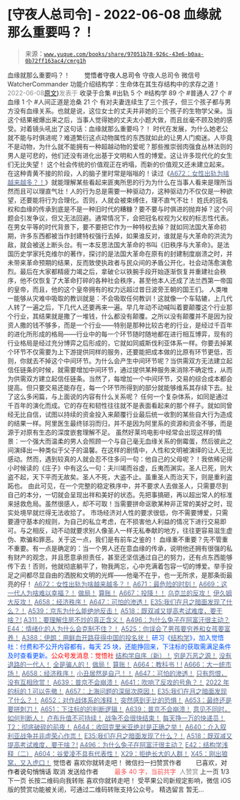 # [守夜人总司令] - 2022-06-08 血缘就那么重要吗？！

> 来源：[`www.yuque.com/books/share/97051b78-926c-43e6-b0aa-0b72ff163ac4/cmrg1h`](https://www.yuque.com/books/share/97051b78-926c-43e6-b0aa-0b72ff163ac4/cmrg1h)

<ne-p id="520f42f3293818f927861ebbd5b15da4_p_0" data-lake-id="520f42f3293818f927861ebbd5b15da4_p_0"><ne-text id="u47a47813" style="color: rgb(51, 51, 51);">血缘就那么重要吗？！</ne-text></ne-p> <ne-p id="c5cdef10b8685261a5c1ad6f3dae8831" data-lake-id="c5cdef10b8685261a5c1ad6f3dae8831"><ne-text id="u3369e9b6" ne-fontsize="12" style="color: rgb(255, 255, 255);">原创</ne-text><ne-text id="u2a83058d" ne-fontsize="14">觉悟者</ne-text><ne-text id="ue9ea9bd4" ne-fontsize="14">守夜人总司令</ne-text></ne-p> <ne-p id="e2a803565d2c9a07c9b7904d0e60c533" data-lake-id="e2a803565d2c9a07c9b7904d0e60c533"><ne-text id="ue80eb84e" ne-fontsize="14" ne-bold="true" style="color: rgb(51, 51, 51);">守夜人总司令</ne-text></ne-p> <ne-p id="1b0a4b85a557565ea824314da38e4a81" data-lake-id="1b0a4b85a557565ea824314da38e4a81"><ne-text id="u15f7ae0a" ne-fontsize="14" style="color: rgb(51, 51, 51);">微信号</ne-text><ne-text id="u9fe9f2b1" ne-fontsize="14" style="color: rgb(51, 51, 51);">WatcherCommander</ne-text></ne-p> <ne-p id="59ea3327c37ccbb8d95786eb99afa2c9" data-lake-id="59ea3327c37ccbb8d95786eb99afa2c9"><ne-text id="ueb36d30c" ne-fontsize="14" style="color: rgb(51, 51, 51);">功能介绍</ne-text><ne-text id="u9550d309" ne-fontsize="14" style="color: rgb(51, 51, 51);">结构学：生命体在其生存结构中的求存之道！</ne-text></ne-p> <ne-p id="37e7fde00d2491ab6337c6563c388e8b" data-lake-id="37e7fde00d2491ab6337c6563c388e8b"><ne-text id="u2f9b62fe" style="color: rgb(140, 140, 140);">2022-06-08</ne-text>[<ne-text id="ud7592536" ne-fontsize="14">原文</ne-text>](https://mp.weixin.qq.com/s?__biz=MzAxNDk1NjI2Mw==&mid=2247488548&idx=1&sn=aaa5eb7bbaa1b328c76f62c5a9a0b833&chksm=9b8a37acacfdbeba421806cc507917ab6ca542cbfd4356e957410f3467f06285160882ce13dc#rd))<ne-text id="ubd4af4ca" ne-fontsize="14" style="color: rgb(140, 140, 140);">发表于</ne-text></ne-p> <ne-p id="f0868e1a9e40eca4ab892b328f76597d" data-lake-id="f0868e1a9e40eca4ab892b328f76597d"><ne-text id="u037e8f16" style="color: rgb(51, 51, 51);">收录于合集</ne-text></ne-p> <ne-p id="8aa20fcce4d525abfd1d3ab244d40aa8" data-lake-id="8aa20fcce4d525abfd1d3ab244d40aa8"><ne-text id="u1bda0d3a" style="color: rgb(51, 51, 51);">#出轨 5 个</ne-text></ne-p> <ne-p id="e020c734bbf28c4a565bd0c2d95eb4bd" data-lake-id="e020c734bbf28c4a565bd0c2d95eb4bd"><ne-text id="u3f04f77b" style="color: rgb(51, 51, 51);">#结构学 89 个</ne-text></ne-p> <ne-p id="fe950b1c57cd8668098bf39eae2c48f2" data-lake-id="fe950b1c57cd8668098bf39eae2c48f2"><ne-text id="ub3fb16bf" style="color: rgb(51, 51, 51);">#普通人 27 个</ne-text></ne-p> <ne-p id="1732fb3ef0e7eeb3047d2ed30ef6f7d6" data-lake-id="1732fb3ef0e7eeb3047d2ed30ef6f7d6"><ne-text id="ue3484c20" style="color: rgb(51, 51, 51);">#血缘 1 个</ne-text></ne-p> <ne-p id="bec1022b484f219baf5f930d0e14eb82" data-lake-id="bec1022b484f219baf5f930d0e14eb82"><ne-text id="ub284b01d" style="color: rgb(51, 51, 51);">#人间正道是沧桑 21 个</ne-text></ne-p> <ne-p id="70a087672b1a7c2d7fdc4b14a894abee" data-lake-id="70a087672b1a7c2d7fdc4b14a894abee"><ne-text id="u56fd8fac" style="color: rgb(51, 51, 51);">有对夫妻连续生了三个孩子，但三个孩子都与男方没有血缘关系。也就是说，这位女士的丈夫并非她的三个孩子的生物学父亲。当这个结果被爆出来之后，当事人觉得她的丈夫太小题大做，而且丝毫不顾及她的感受。对着镜头吼出了这句话：血缘就那么重要吗？！</ne-text></ne-p> <ne-p id="6bb746f8560e2232114647c0540e87ce" data-lake-id="6bb746f8560e2232114647c0540e87ce"><ne-text id="u39c5b6d8" style="color: rgb(51, 51, 51);">时代在发展，为什么她老公就不能与时俱进呢？难道繁衍这点动物属性的东西就如此的让男人门痴迷。人毕竟不是动物，为什么就不能拥有一种超越动物的爱呢？那些推崇弱肉强食丛林法则的男人是可悲的，他们还没有进化出基于文明和人性的博爱。这让许多现代化的女生们无比失望！</ne-text></ne-p> <ne-p id="f9e275f9d0a260313855fe7878d52312" data-lake-id="f9e275f9d0a260313855fe7878d52312"><ne-text id="u0d67bcc6" style="color: rgb(51, 51, 51);">这个社会传统的价值观正在坍塌，而新的价值观又还未建立起来。在这种青黄不接的阶段，人的脑子里时常是嗡嗡的！读过《</ne-text>[<ne-text id="ue7a422ba" style="color: rgb(87, 107, 149);">A672：女性出轨为啥越来越多？！</ne-text>](http://mp.weixin.qq.com/s?__biz=MzAxNDk1NjI2Mw==&mid=2247488539&idx=1&sn=9c774d66a49b281ced7907e619cddab7&chksm=9b8a3793acfdbe855d956b21b145badfc8f14310c55f620fd8b96d0d2324186232465393ee47&scene=21#wechat_redirect)<ne-text id="uc88e76b4" style="color: rgb(51, 51, 51);">》就能理解某些看起来匪夷所思的行为为什么在当事人看来是理所当然而且可以理直气壮！人的行为总是需要一种驱动力，这种驱动力不仅仅是一种欲望，还要能将行为合理化。否则，人就会被束缚住，理不直气不壮！</ne-text></ne-p> <ne-p id="c0c585e8e4fc9fcf93932b6d3289a34e" data-lake-id="c0c585e8e4fc9fcf93932b6d3289a34e"><ne-text id="ufba20068" style="color: rgb(51, 51, 51);">姓氏的冠名权和血缘的传承到底是不是一种旧时代的糟糠？要不要与时俱进的抛弃掉？这个问题会引发争议，但又无法回避。通常情况下，会把冠名权视为父权的标志性代表。在男女平等的时代背景下，要不要把它作为一种特权去掉？就如同法国大革命初期，许多东西都被当作封建特权强行去掉，如果谁反对，谁就是与大革命的洪流为敌，就会被送上断头台。有一本反思法国大革命的书叫《旧秩序与大革命》。是法国历史学家托克维尔的著作，探讨的是法国大革命在原有的封建制度崩溃之时，并未带来革命预期的结果，反而致使执政者与民众间的矛盾公开化，社会动荡愈演愈烈。最后在大家都精疲力竭之后，拿破仑以铁腕手段开始逐渐恢复并重建社会秩序，他不仅恢复了大革命打碎的各种社会秩序，甚至他本人还成了法兰西第一帝国的皇帝，而且，他的这个皇帝拥有的权力远超过昔日波旁王朝的国王们。</ne-text></ne-p> <ne-p id="ff9105379be577d10efd8b9ab6add24b" data-lake-id="ff9105379be577d10efd8b9ab6add24b"><ne-text id="u9c6e8d40" style="color: rgb(51, 51, 51);">人类唯一能够从灾难中吸取的教训就是：不会吸取任何教训！这就像一个车轱辘，上几代人转了一遍之后，下几代人还要再来一遍。早几年动不动喊叫着要颠覆这个行业那个行业，其结果就是撒了一堆钱，什么都没有颠覆。之所以没有颠覆并不是因为投资人撒的钱不够多，而是一个行业——特别是那种比较古老的行业，是经过千百年的进化所形成的格局——行业中的每一个环节随时随地都在进行相互博弈，现有的行业格局是经过充分博弈之后形成的，它就如同威斯伐利亚体系一样。你要去掉某个环节不仅需要为上下游提供同样的服务，还要能把成本做的比原有环节更低，否则，你就去不掉这个中间环节。为什么会产生中间环节呢？当供需双方无法建立起信任链条的时候，就需要增加中间环节，通过提供某种服务来消除不确定性，从而为供需双方建立起信任链条。当然了，每增加一个中间环节，交易的综合成本都会提高。但只要交易还能存在，每一个环节所得到的部分就能够维系其存续下去。扯了这么多闲篇，与上面说的内容有什么关系呢？</ne-text></ne-p> <ne-p id="89795c7ed38b2eed8f098b83241bd3ee" data-lake-id="89795c7ed38b2eed8f098b83241bd3ee"><ne-text id="u75b76076" style="color: rgb(51, 51, 51);">任何一个复杂体系，如同是通过千百年的演化而成。它的存在和韧性往往就不是表面看起来的那个样子。就如同曾经无比自信，试图以持续的资金投入来颠覆行业最后统一收割的某些自大行为造成的结果一样。阿里医生最终铩羽而归，并不是因为阿里系的资源和资金不够，而是源于对原有生态的深度嵌套理解不足。</ne-text></ne-p> <ne-p id="603c00567cf4347ed0bc8971f8e8b92f" data-lake-id="603c00567cf4347ed0bc8971f8e8b92f"><ne-text id="u62d8088f" style="color: rgb(51, 51, 51);">虽然好莱坞电影中经常会出现这样的情景：一个强大而温柔的男人会照顾一个与自己毫无血缘关系的倒霉蛋，然后彼此之间演绎出一种类似于父子的温馨。在这样的剧情中，人性和文明被演绎的让人无比感动。然而，遇到较真的人就会忍不住多问一句：他自己的父母呢？！我依稀记得小时候读的《庄子》中有这么一句：夫川竭而谷虚，丘夷而渊实。圣人已死，则大盗不起，天下平而无故矣。圣人不死，大盗不止。虽重圣人而治天下，则是重利盗跖也。</ne-text></ne-p> <ne-p id="0a4e528e032fc4c235eb305c515643ef" data-lake-id="0a4e528e032fc4c235eb305c515643ef"><ne-text id="ude13c872" style="color: rgb(51, 51, 51);">由此可见，在一个完整的稳定秩序中，并不要求人去做圣人，只需要尽到自己的本分，一切就会呈现出祥和美好的状态。先把事搞砸，再以超出常人的标准来拯救危局。虽然很感人，却不可取！当需要拼命讴歌某种非正常的美好之时，现实处境早就烂得无法收拾了。</ne-text></ne-p> <ne-p id="45ff1727789a78f556a23202e64f8a17" data-lake-id="45ff1727789a78f556a23202e64f8a17"><ne-text id="ua49822f8" style="color: rgb(51, 51, 51);">市场经济对人性的要求很低，你不需要博爱，只需要遵守基本的规则，为自己的私立考虑，在不损害他人利益的情况下进行交易即可。与之相反，动不动就要求别人像圣人一样无私奉献的地方，往往更容易滋生虚伪、欺骗和罪恶。关于这一点，我们是有前车之鉴的！</ne-text></ne-p> <ne-p id="d0e8b17c4a03c8c94c01d25f5f508589" data-lake-id="d0e8b17c4a03c8c94c01d25f5f508589"><ne-text id="u43000ac9" style="color: rgb(51, 51, 51);">血缘重不重要？先不管重不重要。有一点是确定的：当一个男人还在意血缘的传承，说明他还拥有很强的私有财产的观念，并且愿意承担责任，甚至还坚信通过自己的努力，还有点东西能够传下去！否则，他就彻底躺平了，物我两忘，心中充满着包容一切的博爱。举手投足之间都尽显自由的洒脱和文明的光辉——他毫不在乎，也一无所求，是那条街最亮的仔！</ne-text></ne-p> <ne-p id="ae2222e9c77d78d9cdf5ece6f5c91937" data-lake-id="ae2222e9c77d78d9cdf5ece6f5c91937">[<ne-text id="u78297d5a" style="color: rgb(87, 107, 149);">A672：女性出轨为啥越来越多？！</ne-text>](http://mp.weixin.qq.com/s?__biz=MzAxNDk1NjI2Mw==&mid=2247488539&idx=1&sn=9c774d66a49b281ced7907e619cddab7&chksm=9b8a3793acfdbe855d956b21b145badfc8f14310c55f620fd8b96d0d2324186232465393ee47&scene=21#wechat_redirect)</ne-p> <ne-p id="3b8d101e387abf9ab4b82d1da5f80ac8" data-lake-id="3b8d101e387abf9ab4b82d1da5f80ac8">[<ne-text id="u38e12583" style="color: rgb(87, 107, 149);">A671：最危险的时刻！</ne-text>](http://mp.weixin.qq.com/s?__biz=MzIzMDYwOTM0Mg==&mid=2247487288&idx=1&sn=4d3a232ff38bc59b89fb1662ecca965e&chksm=e8b197e9dfc61effe8eb1223f316d41f59a26212c0d84472af505224ce32edda96c15a4aa4f1&scene=21#wechat_redirect)</ne-p> <ne-p id="884c72a893ce91a070965f601b751178" data-lake-id="884c72a893ce91a070965f601b751178">[<ne-text id="ue8bbe8f3" style="color: rgb(87, 107, 149);">A669：这一代人为啥难以幸福？！</ne-text>](http://mp.weixin.qq.com/s?__biz=MzIzMDYwOTM0Mg==&mid=2247487272&idx=1&sn=19eaf2646ba6345de23e1f744bfcd620&chksm=e8b197f9dfc61eefde9a21b7a844d83b75cc669759e833ab0e278deaeb0b38e04543607d127d&scene=21#wechat_redirect)</ne-p> <ne-p id="f57a4eaa83e1668f3153e7f9f90eb129" data-lake-id="f57a4eaa83e1668f3153e7f9f90eb129">[<ne-text id="uce3ae633" ne-bold="true" style="color: rgb(87, 107, 149);">做局！</ne-text>](http://mp.weixin.qq.com/s?__biz=MzAxNDk1NjI2Mw==&mid=2247488230&idx=1&sn=86e717386c0aa06a0a4bbf4f9ec117aa&chksm=9b8a316eacfdb878aae8ed4ea6817620cc3ac62d7815fdfd85606464c3f2d79fcf2ce72dec77&scene=21#wechat_redirect)</ne-p> <ne-p id="db3a098fde7281101c6eb47288132dca" data-lake-id="db3a098fde7281101c6eb47288132dca">[<ne-text id="uebb21997" ne-bold="true" style="color: rgb(87, 107, 149);">算账！</ne-text>](http://mp.weixin.qq.com/s?__biz=MzAxNDk1NjI2Mw==&mid=2247488259&idx=1&sn=2b72f3c0199cdacaa8e48eb9ad30f809&chksm=9b8a308bacfdb99d72ebcd3aaf0015c889b88f4598b093719ee8765aa8be3b3caaad95a445ae&scene=21#wechat_redirect)</ne-p> <ne-p id="2ceb4b71e693d8370e371d026ce34275" data-lake-id="2ceb4b71e693d8370e371d026ce34275">[<ne-text id="ub86090c5" ne-bold="true" style="color: rgb(87, 107, 149);">A667：投降！！</ne-text>](http://mp.weixin.qq.com/s?__biz=MzIzMDYwOTM0Mg==&mid=2247487227&idx=1&sn=3567bf6c0c6612ccf84993824f8cc40f&chksm=e8b1962adfc61f3cff8d335a562ea28615e58579d460d2f65148f46a6311ad5257411d96f655&scene=21#wechat_redirect)</ne-p> <ne-p id="c9b384ee25b7dec086e7d6af2aa64096" data-lake-id="c9b384ee25b7dec086e7d6af2aa64096">[<ne-text id="u00613a69" ne-bold="true" style="color: rgb(87, 107, 149);">乌克兰的反攻！</ne-text>](http://mp.weixin.qq.com/s?__biz=MzIzMDYwOTM0Mg==&mid=2247487192&idx=1&sn=02b41bfa6bcfa8c503bac90158886b86&chksm=e8b19609dfc61f1fdb5a8fa6032a0013cd18ff59bdaf308e99096f08813d3b24cc6f361dac6d&scene=21#wechat_redirect)</ne-p> <ne-p id="2c2a0e644365bcd0cb28929ec7d4cb52" data-lake-id="2c2a0e644365bcd0cb28929ec7d4cb52">[<ne-text id="u25e7af27" ne-bold="true" style="color: rgb(87, 107, 149);">伊久姆大反攻！</ne-text>](http://mp.weixin.qq.com/s?__biz=MzIzMDYwOTM0Mg==&mid=2247487223&idx=1&sn=ab3169d841cb6e53507fb5ede0eca8bc&chksm=e8b19626dfc61f306c1786e5cd2a2898cc68c6809f9a8a6b0b16a5891a233ac2653038772039&scene=21#wechat_redirect)</ne-p> <ne-p id="53d4499ce42a0d0c74220bd5ecdcf4d6" data-lake-id="53d4499ce42a0d0c74220bd5ecdcf4d6">[<ne-text id="uc343400f" ne-bold="true" style="color: rgb(87, 107, 149);">A658：经济秩序！</ne-text>](http://mp.weixin.qq.com/s?__biz=MzIzMDYwOTM0Mg==&mid=2247487179&idx=1&sn=12ad76a2b6a86d4dc52eb515f2b00500&chksm=e8b1961adfc61f0c30f16b60b87e2fcd3142b4a788c2ae81604f02182574c50b54c1d9e2974d&scene=21#wechat_redirect)</ne-p> <ne-p id="1f7ea4518e73b1ac85de09d923c8c919" data-lake-id="1f7ea4518e73b1ac85de09d923c8c919">[<ne-text id="uc6c7a85d" style="color: rgb(87, 107, 149);">A647：可怕的渗透！</ne-text>](http://mp.weixin.qq.com/s?__biz=MzAxNDk1NjI2Mw==&mid=2247488112&idx=1&sn=d2cdb1bbea5f7a7248e4ba132c2ad922&chksm=9b8a31f8acfdb8ee225327ff157e56571bbf63b8958ad6c47d7da000b5da90fa01379222c8e1&scene=21#wechat_redirect)</ne-p> <ne-p id="39dd150e9f7221984e859090324439a1" data-lake-id="39dd150e9f7221984e859090324439a1">[<ne-text id="u71d113de" ne-bold="true" style="color: rgb(87, 107, 149);">E35:我们在月之暗面发现了什么？！</ne-text>](http://mp.weixin.qq.com/s?__biz=MzIzMDYwOTM0Mg==&mid=2247486632&idx=1&sn=170aeff87eb36dce354c8b2437f4b27f&chksm=e8b19479dfc61d6f08e6492954a528f20387fe2fa925747cf2b504d2bc69084f24495e972e41&scene=21#wechat_redirect)</ne-p> <ne-p id="30a1d114f5ba7277d7b25a18fc7d24c4" data-lake-id="30a1d114f5ba7277d7b25a18fc7d24c4">[<ne-text id="u16ac8864" style="color: rgb(87, 107, 149);">A539：京东为什么能绝地反击！</ne-text>](http://mp.weixin.qq.com/s?__biz=MzIzMDYwOTM0Mg==&mid=2247486752&idx=1&sn=3a967e3288db5b7d924e36914086e534&chksm=e8b195f1dfc61ce7c971386eb678d7da286167d0f52fdd51989049844b0a550cc58e00552d2e&scene=21#wechat_redirect)</ne-p> <ne-p id="fe422802e256b36a766201b23cc77d5b" data-lake-id="fe422802e256b36a766201b23cc77d5b">[<ne-text id="ue50abf8b" ne-bold="true" style="color: rgb(87, 107, 149);">A518：既双减又提高考试难度，要干啥？!</ne-text>](http://mp.weixin.qq.com/s?__biz=MzIzMDYwOTM0Mg==&mid=2247486528&idx=1&sn=837ef39e3c0b47ac84d5096690555ae7&chksm=e8b19491dfc61d87292daf575c1e7c95b3f0543f313b65c7ad4ab369603833704304ec7451d7&scene=21#wechat_redirect)</ne-p> <ne-p id="ae8bd01d624abd175ecea7da1c742265" data-lake-id="ae8bd01d624abd175ecea7da1c742265">[<ne-text id="ue0b5359a" style="color: rgb(87, 107, 149);">A311：要理解住房不炒的真正含义！</ne-text>](http://mp.weixin.qq.com/s?__biz=MzIzMDYwOTM0Mg==&mid=2247484959&idx=1&sn=090583ec50bfd9febec1de463c2672f6&chksm=e8b19ecedfc617d8629080f6745c8de013cfe875de26eef6767b2d5c10782650223ed15f807b&scene=21#wechat_redirect)</ne-p> <ne-p id="c8bae6504f5e82ffc1ef38a1c738e2fa" data-lake-id="c8bae6504f5e82ffc1ef38a1c738e2fa">[<ne-text id="u976a273e" style="color: rgb(87, 107, 149);">A496：为什么兔子在阿富汗很主动？</ne-text>](http://mp.weixin.qq.com/s?__biz=MzIzMDYwOTM0Mg==&mid=2247486278&idx=1&sn=40d09857088bebd3c70bec1c7a500f06&chksm=e8b19397dfc61a810125242c8e395330f934390eb50bd54053ecd3f31ddc91de4e429c0f693a&scene=21#wechat_redirect)</ne-p> <ne-p id="9cecbb8a909d64f828cae807f59164a7" data-lake-id="9cecbb8a909d64f828cae807f59164a7">[<ne-text id="u47c51d2a" style="color: rgb(87, 107, 149);">E44：情绪化的人为什么会克制不住？！</ne-text>](http://mp.weixin.qq.com/s?__biz=MzIzMDYwOTM0Mg==&mid=2247487062&idx=1&sn=c1af22f2f5d1e79f7245b826bfaf1f30&chksm=e8b19687dfc61f91468cf22b77c0e221d45054df37b2b602c331eb328b5d46802c69e0d87722&scene=21#wechat_redirect)</ne-p> <ne-p id="1a59e176f73a786c2dd49fa38e7d378b" data-lake-id="1a59e176f73a786c2dd49fa38e7d378b">[<ne-text id="u3d89a523" style="color: rgb(87, 107, 149);">A525：你误会了男孩要穷养和女孩要富养！</ne-text>](http://mp.weixin.qq.com/s?__biz=MzIzMDYwOTM0Mg==&mid=2247486714&idx=1&sn=693d4c55ab2f0ecdebf06c4807848908&chksm=e8b1942bdfc61d3d1d76c11adb860b1b02f1ab58e48ba3349677a44a563764e09d7eb35f930d&scene=21#wechat_redirect)</ne-p> <ne-p id="6534105403bbc69737fba1360e9e6091" data-lake-id="6534105403bbc69737fba1360e9e6091">[<ne-text id="u5433aed5" style="color: rgb(87, 107, 149);">A388：伊朗：用鲜血开路获得中国的投名状！</ne-text>](http://mp.weixin.qq.com/s?__biz=MzIzMDYwOTM0Mg==&mid=2247485591&idx=1&sn=a8443453e3caf1f201006eeec8e6e539&chksm=e8b19046dfc61950e63e29bb93049ce90b3228913e9ecee99a2f01b8fdda7cd8966a054241a9&scene=21#wechat_redirect)</ne-p> <ne-p id="e99fcebadd937a384cfd27cc40b081c6" data-lake-id="e99fcebadd937a384cfd27cc40b081c6"><ne-text id="udde838af" ne-bold="true" style="color: rgb(0, 82, 255);">研习《</ne-text>[<ne-text id="uebf7ce5c" ne-bold="true" style="color: rgb(87, 107, 149);">结构学</ne-text>](https://mp.weixin.qq.com/mp/appmsgalbum?action=getalbum&album_id=1318317199878225920&__biz=MzAxNDk1NjI2Mw==#wechat_redirect)<ne-text id="u840b23db" ne-bold="true" style="color: rgb(0, 82, 255);">》，加入觉悟社：付费和不公开内容都有，每天 25 块，还能挣回来，下注标的获取需满足条件及时查看更新。</ne-text><ne-text id="ub18e92c2" ne-bold="true" style="color: rgb(255, 0, 0);">公众号发消息：觉悟社</ne-text></ne-p> <ne-p id="7206202cf6b88baecc7dc1728db804a4" data-lake-id="7206202cf6b88baecc7dc1728db804a4">[<ne-text id="uef915649" ne-bold="true" style="color: rgb(87, 107, 149);">结构学自序（新）！</ne-text>](http://mp.weixin.qq.com/s?__biz=MzIzMDYwOTM0Mg==&mid=2247485283&idx=1&sn=aa2b8554b8e5040f8f959636feaa06a3&chksm=e8b19fb2dfc616a430aa381b8da0815311244e694a69809cd92d0602ac34cfe5f1f419b3745e&scene=21#wechat_redirect)</ne-p> <ne-p id="d05539fdbc11f3df2cc5bb572d48853a" data-lake-id="d05539fdbc11f3df2cc5bb572d48853a">[<ne-text id="uc4965d28" style="color: rgb(87, 107, 149);">穷是万恶之源！</ne-text>](http://mp.weixin.qq.com/s?__biz=MzAxNDk1NjI2Mw==&mid=2247483823&idx=1&sn=e54ebe9891b302dc0bf1815c76ccf8b7&chksm=9b8a2227acfdab31a05e273addd9159d4b8263d58d3c58bf214841c8189157519719c3427306&scene=21#wechat_redirect)</ne-p> <ne-p id="ff9e05c39eb7d6650a153663f096c028" data-lake-id="ff9e05c39eb7d6650a153663f096c028">[<ne-text id="u6a9c9b33" style="color: rgb(87, 107, 149);">没有退路的一代人！</ne-text>](http://mp.weixin.qq.com/s?__biz=MzAxNDk1NjI2Mw==&mid=2247486533&idx=1&sn=a0d5cce0656aad467148e0642eb85a00&chksm=9b8a2fcdacfda6db79857186e953a089baf1fb678b2b071cf101c5a26e7fb9768474c94243ca&scene=21#wechat_redirect)</ne-p> <ne-p id="bf2745748f3191c96552a9af663c4695" data-lake-id="bf2745748f3191c96552a9af663c4695">[<ne-text id="u45fbbc14" style="color: rgb(87, 107, 149);">全是骗人的！</ne-text>](http://mp.weixin.qq.com/s?__biz=MzAxNDk1NjI2Mw==&mid=2247488130&idx=1&sn=5fe267832478f7d2cb6b09a120555e5b&chksm=9b8a310aacfdb81c8fc93b00e05cfdaa2da89f21513f198ae2233f007a4f9e7747c86595239c&scene=21#wechat_redirect)</ne-p> <ne-p id="4977442e25d42646ba0f2fc43bea7e60" data-lake-id="4977442e25d42646ba0f2fc43bea7e60">[<ne-text id="u396bb6ee" style="color: rgb(87, 107, 149);">做局！</ne-text>](http://mp.weixin.qq.com/s?__biz=MzAxNDk1NjI2Mw==&mid=2247488230&idx=1&sn=86e717386c0aa06a0a4bbf4f9ec117aa&chksm=9b8a316eacfdb878aae8ed4ea6817620cc3ac62d7815fdfd85606464c3f2d79fcf2ce72dec77&scene=21#wechat_redirect)</ne-p> <ne-p id="a2244865e8fa236b89061ad498b5ee01" data-lake-id="a2244865e8fa236b89061ad498b5ee01">[<ne-text id="u6037e2c5" style="color: rgb(87, 107, 149);">算账！</ne-text>](http://mp.weixin.qq.com/s?__biz=MzAxNDk1NjI2Mw==&mid=2247488259&idx=1&sn=2b72f3c0199cdacaa8e48eb9ad30f809&chksm=9b8a308bacfdb99d72ebcd3aaf0015c889b88f4598b093719ee8765aa8be3b3caaad95a445ae&scene=21#wechat_redirect)</ne-p> <ne-p id="bce6de2d3a90a25df49b5f399e648362" data-lake-id="bce6de2d3a90a25df49b5f399e648362">[<ne-text id="u60a4b79d" style="color: rgb(87, 107, 149);">A664：教科书！!</ne-text>](http://mp.weixin.qq.com/s?__biz=MzAxNDk1NjI2Mw==&mid=2247488517&idx=1&sn=570afd797ec1ffdabaa8a19740a49bbe&chksm=9b8a378dacfdbe9b1c522cd483a4cc8f8c6fb7b72bf9f2aa6466da54fea2becb1ac7336af757&scene=21#wechat_redirect)</ne-p> <ne-p id="566fe87dbf88f0b980d626e87325c4de" data-lake-id="566fe87dbf88f0b980d626e87325c4de">[<ne-text id="ud6e493ba" style="color: rgb(87, 107, 149);">A666：大一统市场！</ne-text>](http://mp.weixin.qq.com/s?__biz=MzIzMDYwOTM0Mg==&mid=2247487245&idx=1&sn=f82b8a48375f5a816678a056d1ca0aae&chksm=e8b197dcdfc61eca787ba08a03a27d2e0a2e58c1c8564fe0548d2a1ff46509f8f377893e2728&scene=21#wechat_redirect)</ne-p> <ne-p id="94abb80f51dffc3a20e2d29f546ec55d" data-lake-id="94abb80f51dffc3a20e2d29f546ec55d">[<ne-text id="u870ddbc9" ne-bold="true" style="color: rgb(87, 107, 149);">A658：经济秩序！</ne-text>](http://mp.weixin.qq.com/s?__biz=MzIzMDYwOTM0Mg==&mid=2247487179&idx=1&sn=12ad76a2b6a86d4dc52eb515f2b00500&chksm=e8b1961adfc61f0c30f16b60b87e2fcd3142b4a788c2ae81604f02182574c50b54c1d9e2974d&scene=21#wechat_redirect)</ne-p> <ne-p id="289650ce86fe68cbc07ce7f133e69844" data-lake-id="289650ce86fe68cbc07ce7f133e69844">[<ne-text id="u1dbdfa6a" style="color: rgb(87, 107, 149);">小丑居然是自己！！</ne-text>](http://mp.weixin.qq.com/s?__biz=MzAxNDk1NjI2Mw==&mid=2247488135&idx=1&sn=55e611eea7203a0b5db03bf97ef6fb53&chksm=9b8a310facfdb8195803cc833b8defe1a107a60b9014e10d7b91f809a2d7781c820ae84f9e9a&scene=21#wechat_redirect)</ne-p> <ne-p id="fcaa4d3ffd0c269174e39b0d35e9d284" data-lake-id="fcaa4d3ffd0c269174e39b0d35e9d284">[<ne-text id="u598e9761" style="color: rgb(87, 107, 149);">A647：可怕的渗透！</ne-text>](http://mp.weixin.qq.com/s?__biz=MzAxNDk1NjI2Mw==&mid=2247488112&idx=1&sn=d2cdb1bbea5f7a7248e4ba132c2ad922&chksm=9b8a31f8acfdb8ee225327ff157e56571bbf63b8958ad6c47d7da000b5da90fa01379222c8e1&scene=21#wechat_redirect)</ne-p> <ne-p id="252ac0bbb7c385d9a43c8d9574bff343" data-lake-id="252ac0bbb7c385d9a43c8d9574bff343">[<ne-text id="u18cd2597" style="color: rgb(87, 107, 149);">只有怨恨，没有互相欣赏！</ne-text>](http://mp.weixin.qq.com/s?__biz=MzAxNDk1NjI2Mw==&mid=2247488211&idx=1&sn=73ad89d15a2aaee80830cc5c69de6c58&chksm=9b8a315bacfdb84d0bfeb48b3a272efbc5bd4a109ba8c183dbbc75aa85e0a62dec457694d9eb&scene=21#wechat_redirect)</ne-p> <ne-p id="f6295aa1f52653316577f2bc1513b2c3" data-lake-id="f6295aa1f52653316577f2bc1513b2c3">[<ne-text id="ubbbff659" ne-bold="true" style="color: rgb(87, 107, 149);">A639：普京不会崩溃！</ne-text>](http://mp.weixin.qq.com/s?__biz=MzAxNDk1NjI2Mw==&mid=2247488084&idx=1&sn=7c8d1370795dc6496c224b27c0137762&chksm=9b8a31dcacfdb8ca47772d583074c0ce9e16f2a9a2d3a27359cb26cb851d21da814506f6a3df&scene=21#wechat_redirect)</ne-p> <ne-p id="9530e8e9b4e3e396a8f8d84971164420" data-lake-id="9530e8e9b4e3e396a8f8d84971164420">[<ne-text id="u4a0ce416" ne-bold="true" style="color: rgb(87, 107, 149);">A641：吹响了反攻的号角？！</ne-text>](http://mp.weixin.qq.com/s?__biz=MzAxNDk1NjI2Mw==&mid=2247488089&idx=1&sn=c532b7b5b38bb03828c600669804f8cc&chksm=9b8a31d1acfdb8c77d656a7aaf9d77c03603864118e10553cfdfde1061229392a21ea728b8b0&scene=21#wechat_redirect)</ne-p> <ne-p id="333f0976445a143c193808b131f2d110" data-lake-id="333f0976445a143c193808b131f2d110">[<ne-text id="ud5a1a142" style="color: rgb(87, 107, 149);">2022 年的标的 1 可以先撤！</ne-text>](http://mp.weixin.qq.com/s?__biz=MzAxNDk1NjI2Mw==&mid=2247488307&idx=1&sn=53e8829e2dee94d286e18bd6ee007c50&chksm=9b8a30bbacfdb9ada1b207e0e256b291b5e39bda02967f32247cac4ff11654ed8f85721d3b6a&scene=21#wechat_redirect)</ne-p> <ne-p id="0cacbd06714f63bf7073f9f90aa295e7" data-lake-id="0cacbd06714f63bf7073f9f90aa295e7">[<ne-text id="u0a949960" style="color: rgb(87, 107, 149);">A657：上海问题的深层次原因！</ne-text>](http://mp.weixin.qq.com/s?__biz=MzAxNDk1NjI2Mw==&mid=2247488340&idx=1&sn=bb9bfe020176a436e7cad11092756510&chksm=9b8a30dcacfdb9ca404fcb8fa4a5d9f0c13d42875763a9f8ccc28b3c8d9f3fa0868c968026c4&scene=21#wechat_redirect)</ne-p> <ne-p id="db9d3cf2ee784c8f031508df5412a415" data-lake-id="db9d3cf2ee784c8f031508df5412a415">[<ne-text id="u49408b15" ne-bold="true" style="color: rgb(87, 107, 149);">E35:我们在月之暗面发现了什么？！</ne-text>](http://mp.weixin.qq.com/s?__biz=MzIzMDYwOTM0Mg==&mid=2247486632&idx=1&sn=170aeff87eb36dce354c8b2437f4b27f&chksm=e8b19479dfc61d6f08e6492954a528f20387fe2fa925747cf2b504d2bc69084f24495e972e41&scene=21#wechat_redirect)</ne-p> <ne-p id="9b149fd0f39c83bc2feba5d40339c03b" data-lake-id="9b149fd0f39c83bc2feba5d40339c03b">[<ne-text id="u6c1d4e53" style="color: rgb(87, 107, 149);">A652：对作战体系的浅释！</ne-text>](http://mp.weixin.qq.com/s?__biz=MzAxNDk1NjI2Mw==&mid=2247488275&idx=1&sn=9e3ef60d6200664ea8d0eb547ba86709&chksm=9b8a309bacfdb98d5443735b057b83eae59864631e24f285972c496290ca378b2bbf5f6ab94f&scene=21#wechat_redirect)</ne-p> <ne-p id="1fc52a3182b0cbe1b45426f212587a97" data-lake-id="1fc52a3182b0cbe1b45426f212587a97">[<ne-text id="udef2038f" style="color: rgb(87, 107, 149);">突然感到无比的恐惧！</ne-text>](http://mp.weixin.qq.com/s?__biz=MzAxNDk1NjI2Mw==&mid=2247488317&idx=1&sn=d702e629c4c60c02610df2bc5ca43f72&chksm=9b8a30b5acfdb9a3c17a37b060013361b6f4de3e53e66b2942efd9b00d32692ab63859e68dcd&scene=21#wechat_redirect)</ne-p> <ne-p id="f71cb5aa6454dee800d2dcbea1d86d98" data-lake-id="f71cb5aa6454dee800d2dcbea1d86d98">[<ne-text id="u11d01029" style="color: rgb(87, 107, 149);">A653：最终还是要拼刺刀！</ne-text>](http://mp.weixin.qq.com/s?__biz=MzAxNDk1NjI2Mw==&mid=2247488287&idx=1&sn=a06675f122e711c5d227a76bf61b4c2a&chksm=9b8a3097acfdb98177c380ec03bf9c0225bbc33bc6846dd2840cc3ac1f93b279ffe6f61c90c7&scene=21#wechat_redirect)</ne-p> <ne-p id="cfa6e2e70d9cedd0e4af1727aa15f08a" data-lake-id="cfa6e2e70d9cedd0e4af1727aa15f08a">[<ne-text id="ufc473920" style="color: rgb(87, 107, 149);">A651：下注标的的判断逻辑！</ne-text>](http://mp.weixin.qq.com/s?__biz=MzAxNDk1NjI2Mw==&mid=2247488267&idx=1&sn=575aa2951897037ac2b4438cfca0e6ac&chksm=9b8a3083acfdb9953506ee664bf136a7509dadff35769dd996f3f34a992e1eff0d49e186e3cb&scene=21#wechat_redirect)</ne-p> <ne-p id="bac9d0eed2035ba3ba06bcf888754e22" data-lake-id="bac9d0eed2035ba3ba06bcf888754e22">[<ne-text id="udfcfb619" style="color: rgb(87, 107, 149);">A639：普京不会崩溃！</ne-text>](http://mp.weixin.qq.com/s?__biz=MzAxNDk1NjI2Mw==&mid=2247488084&idx=1&sn=7c8d1370795dc6496c224b27c0137762&chksm=9b8a31dcacfdb8ca47772d583074c0ce9e16f2a9a2d3a27359cb26cb851d21da814506f6a3df&scene=21#wechat_redirect)</ne-p> <ne-p id="424d1edc7875a84f202a8b7e9adefd29" data-lake-id="424d1edc7875a84f202a8b7e9adefd29">[<ne-text id="ufa43ab41" style="color: rgb(87, 107, 149);">意见不同时，如何判断人！</ne-text>](http://mp.weixin.qq.com/s?__biz=MzAxNDk1NjI2Mw==&mid=2247488223&idx=1&sn=4860be32308a7b853142c8d799d2b678&chksm=9b8a3157acfdb841242ae974e7ea0dc1582191bb60e7ad12f98c37506e7ddcd62410d67707fc&scene=21#wechat_redirect)</ne-p> <ne-p id="6620d25ac601f86de29d1f07efec314d" data-lake-id="6620d25ac601f86de29d1f07efec314d">[<ne-text id="u6010e1a6" style="color: rgb(87, 107, 149);">卢布升值不可持续！</ne-text>](https://mp.weixin.qq.com/s?__biz=MzAxNDk1NjI2Mw==&mid=2247488186&idx=1&sn=bbaac79bae71799e8140c217bbb9a108&scene=21#wechat_redirect)</ne-p> <ne-p id="8a8ede3265ba1a22a68247d92e3e4e66" data-lake-id="8a8ede3265ba1a22a68247d92e3e4e66">[<ne-text id="u1c77f1f2" style="color: rgb(87, 107, 149);">战争不会很快结束！</ne-text>](https://mp.weixin.qq.com/s?__biz=MzAxNDk1NjI2Mw==&mid=2247488182&idx=1&sn=3d07cd83b71988dd378865d6e40adbec&scene=21#wechat_redirect)</ne-p> <ne-p id="0d70b2dc11b873dc50107fd5ca6cd839" data-lake-id="0d70b2dc11b873dc50107fd5ca6cd839">[<ne-text id="u92b20ab1" style="color: rgb(87, 107, 149);">每天挣一万的快递员！</ne-text>](http://mp.weixin.qq.com/s?__biz=MzAxNDk1NjI2Mw==&mid=2247488271&idx=1&sn=9115c88f9395acc716687773c9ed6a08&chksm=9b8a3087acfdb9913982c31f3b629f39b9c42dd89579cd53d92508fc7f69af6c752cc5b9ba90&scene=21#wechat_redirect)</ne-p> <ne-p id="f550283f104442271d57201304dc28d2" data-lake-id="f550283f104442271d57201304dc28d2">[<ne-text id="u336d37ff" style="color: rgb(87, 107, 149);">T2：彻底破碎的前夜！</ne-text>](http://mp.weixin.qq.com/s?__biz=MzAxNDk1NjI2Mw==&mid=2247488278&idx=1&sn=c42101c9a0c0511fef22322ddbdab45c&chksm=9b8a309eacfdb98893b2ce26720b8293337822bddcfdd3ee7972f7b10c09f6627341477879f2&scene=21#wechat_redirect)</ne-p> <ne-p id="f74e1cc62442319f09f4c3101740c143" data-lake-id="f74e1cc62442319f09f4c3101740c143">[<ne-text id="u856c418b" ne-bold="true" style="color: rgb(87, 107, 149);">A644：收回克里米亚绝对是正确之举！</ne-text>](http://mp.weixin.qq.com/s?__biz=MzIzMDYwOTM0Mg==&mid=2247487112&idx=1&sn=c116d6a79085ad9fe413f42170eca23a&chksm=e8b19659dfc61f4fdb34ac71a7efb0994e7e3c07f7e8b75f34c646b05293f27d2e21423efc1a&scene=21#wechat_redirect)</ne-p> <ne-p id="cc6161eba7e53284360ab87761cb0f1e" data-lake-id="cc6161eba7e53284360ab87761cb0f1e">[<ne-text id="uf1f6064f" ne-bold="true" style="color: rgb(87, 107, 149);">A640：介入叙利亚战争并非虚荣心作祟！</ne-text>](http://mp.weixin.qq.com/s?__biz=MzAxNDk1NjI2Mw==&mid=2247488081&idx=1&sn=adfaf12849fa59e47f412105d2170c75&chksm=9b8a31d9acfdb8cfb8b78731ecb12a5d70c3b6997675397a2f95ba7bf63638aca4ee74acf789&scene=21#wechat_redirect)</ne-p> <ne-p id="afafc63729f0ac1ad487137972fe1287" data-lake-id="afafc63729f0ac1ad487137972fe1287">[<ne-text id="u59be1b1b" ne-bold="true" style="color: rgb(87, 107, 149);">E35:我们在月之暗面发现了什么？！</ne-text>](http://mp.weixin.qq.com/s?__biz=MzIzMDYwOTM0Mg==&mid=2247486632&idx=1&sn=170aeff87eb36dce354c8b2437f4b27f&chksm=e8b19479dfc61d6f08e6492954a528f20387fe2fa925747cf2b504d2bc69084f24495e972e41&scene=21#wechat_redirect)</ne-p> <ne-p id="b98c629b8ca8b06705153e08aecad803" data-lake-id="b98c629b8ca8b06705153e08aecad803">[<ne-text id="ub5c4db7a" ne-bold="true" style="color: rgb(87, 107, 149);">A518：既双减又提高考试难度，要干啥？!</ne-text>](http://mp.weixin.qq.com/s?__biz=MzIzMDYwOTM0Mg==&mid=2247486528&idx=1&sn=837ef39e3c0b47ac84d5096690555ae7&chksm=e8b19491dfc61d87292daf575c1e7c95b3f0543f313b65c7ad4ab369603833704304ec7451d7&scene=21#wechat_redirect)</ne-p> <ne-p id="85a33138ea747de464c11ac049af4999" data-lake-id="85a33138ea747de464c11ac049af4999">[<ne-text id="u7fec654a" style="color: rgb(87, 107, 149);">A496：为什么兔子在阿富汗很主动？</ne-text>](http://mp.weixin.qq.com/s?__biz=MzIzMDYwOTM0Mg==&mid=2247486278&idx=1&sn=40d09857088bebd3c70bec1c7a500f06&chksm=e8b19397dfc61a810125242c8e395330f934390eb50bd54053ecd3f31ddc91de4e429c0f693a&scene=21#wechat_redirect)</ne-p> <ne-p id="3cbc896861d412bc02dd12b5ee49d277" data-lake-id="3cbc896861d412bc02dd12b5ee49d277">[<ne-text id="uc519683a" style="color: rgb(87, 107, 149);">E42：结构学浅释（二）</ne-text>](http://mp.weixin.qq.com/s?__biz=MzAxNDk1NjI2Mw==&mid=2247487869&idx=1&sn=b6f942cf2c9969953971beb5a43a8183&chksm=9b8a32f5acfdbbe33ddd8df1f2b8f73b05522b604676c4ab01f411657e37e8c7226602ce3ad9&scene=21#wechat_redirect)</ne-p> <ne-p id="7581714ebc470e35ece75c45bbe9b4cf" data-lake-id="7581714ebc470e35ece75c45bbe9b4cf">[<ne-text id="u89c51c95" style="color: rgb(87, 107, 149);">A604：谷爱凌不具有代表性！</ne-text>](http://mp.weixin.qq.com/s?__biz=MzAxNDk1NjI2Mw==&mid=2247487885&idx=1&sn=fa1590be4f0f8be38dd4d8eb877b638d&chksm=9b8a3205acfdbb13039310f86f6e6fce5520a7827afc4e63b4eb6ca7f89ace1950488fa2f17e&scene=21#wechat_redirect)</ne-p> <ne-p id="b0292cb762aaf30a3b7dce627de1782d" data-lake-id="b0292cb762aaf30a3b7dce627de1782d">[<ne-text id="u88c112cc" style="color: rgb(87, 107, 149);">X29：拒绝长大的人群！</ne-text>](http://mp.weixin.qq.com/s?__biz=MzAxNDk1NjI2Mw==&mid=2247487734&idx=1&sn=406322eea52d5ed24ebaf979fdf714c1&chksm=9b8a337eacfdba688c7e6a511a417ec4d9a03b13d1bdb5c91e6ef37e9a7b747460354e0b0e8e&scene=21#wechat_redirect)</ne-p> <ne-p id="749c2fa50f44747f6fc00beb496a3fc2" data-lake-id="749c2fa50f44747f6fc00beb496a3fc2">[<ne-text id="u29c51fee" style="color: rgb(87, 107, 149);">X45：刚出狼窝，又入虎口！</ne-text>](http://mp.weixin.qq.com/s?__biz=MzIzMDYwOTM0Mg==&mid=2247486954&idx=1&sn=64057c0c18082933600be972c2031139&chksm=e8b1953bdfc61c2df1b3c17fe8416e975e6f3a2bece068540adc6de643aa8e670b0393ba5c1d&scene=21#wechat_redirect)</ne-p> <ne-p id="774d1a607bd8c582e3bbfafb1848670e" data-lake-id="774d1a607bd8c582e3bbfafb1848670e"><ne-text id="u5bb7ec7a" style="color: rgb(51, 51, 51);">觉悟者</ne-text></ne-p> <ne-p id="7e4e5721e1f41ede7b668b9693f3d32f" data-lake-id="7e4e5721e1f41ede7b668b9693f3d32f"><ne-text id="u360e0fb5" style="color: rgb(51, 51, 51);">喜欢你就转走吧！</ne-text></ne-p> <ne-p id="d44048cf5d6bfd051912f929556131ed" data-lake-id="d44048cf5d6bfd051912f929556131ed"><ne-text id="u8a377cda" ne-bold="true" style="color: rgb(51, 51, 51);">微信扫一扫赞赏作者</ne-text><ne-text id="u88844174" ne-bold="true" style="color: rgb(255, 255, 255);">赞赏</ne-text></ne-p> <ne-p id="8edc6b2761aed5b63b34f4ce2338baca" data-lake-id="8edc6b2761aed5b63b34f4ce2338baca"><ne-text id="u6e8d4e20" style="color: rgb(51, 51, 51);">已喜欢，</ne-text><ne-text id="u22d70821">对作者说句悄悄话</ne-text></ne-p> <ne-p id="1a40492cab709b2821e354c16283d018" data-lake-id="1a40492cab709b2821e354c16283d018"><ne-text id="u114bbd63" style="color: rgb(51, 51, 51);">取消</ne-text></ne-p> <ne-p id="4c71b019d4c1adfc142df2b75f7880e2" data-lake-id="4c71b019d4c1adfc142df2b75f7880e2"><ne-text id="u88b71d59" ne-fontsize="14" ne-bold="true" style="color: rgb(51, 51, 51);">发送给作者</ne-text></ne-p> <ne-p id="96c1a4ed247a861cde683e13be729507" data-lake-id="96c1a4ed247a861cde683e13be729507"><ne-text id="uaefb7720" ne-bold="true" style="color: rgb(255, 255, 255);">发送</ne-text></ne-p> <ne-p id="96e6b8bc12c2670632d09db902f9d7fa" data-lake-id="96e6b8bc12c2670632d09db902f9d7fa"><ne-text id="u13f689f8" ne-fontsize="13" style="color: rgb(250, 81, 81);">最多 40 字，当前共字</ne-text></ne-p> <ne-p id="beaca6409c853a17b05f04e0ad3fa6ac" data-lake-id="beaca6409c853a17b05f04e0ad3fa6ac"><ne-text id="u67a46b08" style="color: rgb(136, 136, 136);"> 人赞赏</ne-text></ne-p> <ne-p id="48791c482169ef1076ce08788e43e598" data-lake-id="48791c482169ef1076ce08788e43e598"><ne-text id="u85be608a" style="color: rgb(51, 51, 51);">上一页</ne-text> <ne-text id="u97f13064">1</ne-text><ne-text id="u2f5eb75f" style="color: rgb(51, 51, 51);">/3 下一页</ne-text></ne-p> <ne-p id="ec6783b0af306ae7635a3c821cf52f84" data-lake-id="ec6783b0af306ae7635a3c821cf52f84"><ne-text id="ueb9552ff" style="color: rgb(51, 51, 51);">长按二维码向我转账</ne-text></ne-p> <ne-p id="167824947bc772ba7db4f4ef45ccd14d" data-lake-id="167824947bc772ba7db4f4ef45ccd14d"><ne-text id="ufa39579a" style="color: rgb(51, 51, 51);">喜欢你就转走吧！</ne-text></ne-p> <ne-p id="850496069c4c7c4fa2add87cf6f0cf60" data-lake-id="850496069c4c7c4fa2add87cf6f0cf60"><ne-text id="u04b26601" style="color: rgb(51, 51, 51);">受苹果公司新规定影响，微信 iOS 版的赞赏功能被关闭，可通过二维码转账支持公众号。</ne-text></ne-p> <ne-h3 id="duO2w" data-lake-id="duO2w"><ne-heading-ext><ne-heading-anchor></ne-heading-anchor><ne-heading-fold></ne-heading-fold></ne-heading-ext><ne-heading-content><ne-text id="u943b35b6" ne-fontsize="16" style="color: rgb(51, 51, 51);">精选留言</ne-text></ne-heading-content></ne-h3> <ne-p id="0d1331fd075762efcc8f3d92874b3882" data-lake-id="0d1331fd075762efcc8f3d92874b3882"><ne-text id="u260d7452" style="color: rgb(51, 51, 51);">暂无...</ne-text></ne-p>
